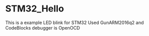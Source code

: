 # STM32_Hello
This is a example LED blink for STM32
Used GunARM2016q2 and CodeBlocks
debugger is OpenOCD
